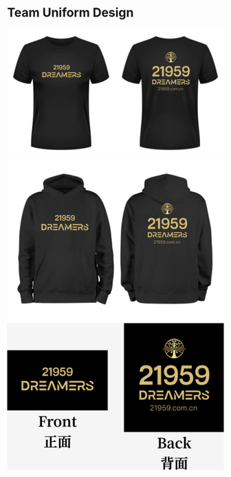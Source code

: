 # Team Uniform Design

![T-Shirt Preview](t-shirt-preview.png)
![Hoodie Preview](hoodie-preview.png)
![Design](design.png)

